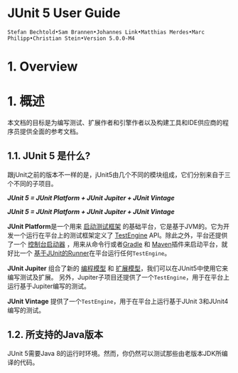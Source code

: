 # JUnit 5 User Guide
`Stefan Bechtold•Sam Brannen•Johannes Link•Matthias Merdes•Marc Philipp•Christian Stein•Version 5.0.0-M4`


# 1. Overview
# 1. 概述
本文档的目标是为编写测试、扩展作者和引擎作者以及构建工具和IDE供应商的程序员提供全面的参考文档。

## 1.1. JUnit 5 是什么?
跟jUnit之前的版本不一样的是，jUnit5由几个不同的模块组成，它们分别来自于三个不同的子项目。

***JUnit 5 = JUnit Platform + JUnit Jupiter + JUnit Vintage***  

***JUnit 5 = JUnit Platform + JUnit Jupiter + JUnit Vintage***

**JUnit Platform**是一个用来 [启动测试框架](#) 的基础平台，它是基于JVM的。它为开发一个运行在平台上的测试框架定义了 [TestEngine](http://junit.org/junit5/docs/current/api/org/junit/platform/engine/TestEngine.html) API。除此之外，平台还提供了一个 [控制台启动器]() ，用来从命令行或者[Gradle]() 和 [Maven](#)插件来启动平台，就好比一个 [基于JUnit的Runner]()在平台运行任何`TestEngine`。

**JUnit Jupiter** 组合了新的 [编程模型]() 和 [扩展模型]()，我们可以在JUnit5中使用它来编写测试及扩展。
另外，Jupiter子项目还提供了一个`TestEngine`，用于在平台上运行基于Jupiter编写的测试。

**JUnit Vintage** 提供了一个`TestEngine`，用于在平台上运行基于JUnit 3和JUnit4 编写的测试。

## 1.2. 所支持的Java版本
JUnit 5需要Java 8的运行时环境。然而，你仍然可以测试那些由老版本JDK所编译的代码。

